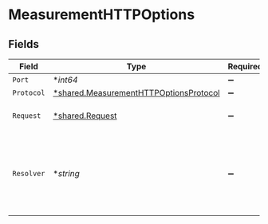 # MeasurementHTTPOptions


## Fields

| Field                                                                                                  | Type                                                                                                   | Required                                                                                               | Description                                                                                            |
| ------------------------------------------------------------------------------------------------------ | ------------------------------------------------------------------------------------------------------ | ------------------------------------------------------------------------------------------------------ | ------------------------------------------------------------------------------------------------------ |
| `Port`                                                                                                 | **int64*                                                                                               | :heavy_minus_sign:                                                                                     | N/A                                                                                                    |
| `Protocol`                                                                                             | [*shared.MeasurementHTTPOptionsProtocol](../../../pkg/models/shared/measurementhttpoptionsprotocol.md) | :heavy_minus_sign:                                                                                     | N/A                                                                                                    |
| `Request`                                                                                              | [*shared.Request](../../../pkg/models/shared/request.md)                                               | :heavy_minus_sign:                                                                                     | The HTTP request properties.                                                                           |
| `Resolver`                                                                                             | **string*                                                                                              | :heavy_minus_sign:                                                                                     | A DNS resolver to use for the query. Defaults to the probe's system resolver.                          |